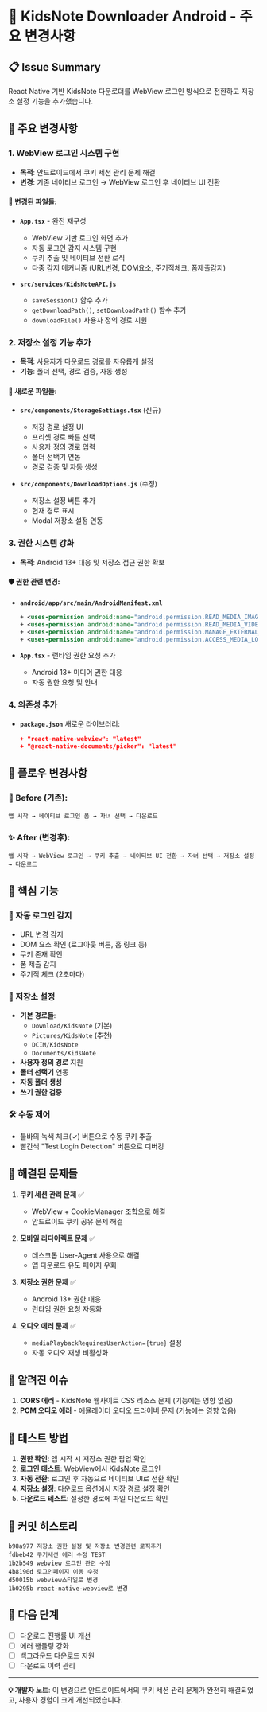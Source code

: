 # 🔄 KidsNote Downloader Android - 주요 변경사항

## 📋 Issue Summary
React Native 기반 KidsNote 다운로더를 WebView 로그인 방식으로 전환하고 저장소 설정 기능을 추가했습니다.

## 🚀 주요 변경사항

### 1. **WebView 로그인 시스템 구현** 
- **목적**: 안드로이드에서 쿠키 세션 관리 문제 해결
- **변경**: 기존 네이티브 로그인 → WebView 로그인 후 네이티브 UI 전환

#### 🔧 변경된 파일들:
- **`App.tsx`** - 완전 재구성
  - WebView 기반 로그인 화면 추가
  - 자동 로그인 감지 시스템 구현
  - 쿠키 추출 및 네이티브 전환 로직
  - 다중 감지 메커니즘 (URL변경, DOM요소, 주기적체크, 폼제출감지)

- **`src/services/KidsNoteAPI.js`**
  - `saveSession()` 함수 추가
  - `getDownloadPath()`, `setDownloadPath()` 함수 추가
  - `downloadFile()` 사용자 정의 경로 지원

### 2. **저장소 설정 기능 추가** 
- **목적**: 사용자가 다운로드 경로를 자유롭게 설정
- **기능**: 폴더 선택, 경로 검증, 자동 생성

#### 📁 새로운 파일들:
- **`src/components/StorageSettings.tsx`** (신규)
  - 저장 경로 설정 UI
  - 프리셋 경로 빠른 선택
  - 사용자 정의 경로 입력
  - 폴더 선택기 연동
  - 경로 검증 및 자동 생성

- **`src/components/DownloadOptions.js`** (수정)
  - 저장소 설정 버튼 추가
  - 현재 경로 표시
  - Modal 저장소 설정 연동

### 3. **권한 시스템 강화** 
- **목적**: Android 13+ 대응 및 저장소 접근 권한 확보

#### 🛡️ 권한 관련 변경:
- **`android/app/src/main/AndroidManifest.xml`**
  ```xml
  + <uses-permission android:name="android.permission.READ_MEDIA_IMAGES" />
  + <uses-permission android:name="android.permission.READ_MEDIA_VIDEO" />
  + <uses-permission android:name="android.permission.MANAGE_EXTERNAL_STORAGE" />
  + <uses-permission android:name="android.permission.ACCESS_MEDIA_LOCATION" />
  ```

- **`App.tsx`** - 런타임 권한 요청 추가
  - Android 13+ 미디어 권한 대응
  - 자동 권한 요청 및 안내

### 4. **의존성 추가** 
- **`package.json`** 새로운 라이브러리:
  ```json
  + "react-native-webview": "latest"
  + "@react-native-documents/picker": "latest"
  ```

## 🔄 플로우 변경사항

### 🔄 Before (기존):
```
앱 시작 → 네이티브 로그인 폼 → 자녀 선택 → 다운로드
```

### ✨ After (변경후):
```
앱 시작 → WebView 로그인 → 쿠키 추출 → 네이티브 UI 전환 → 자녀 선택 → 저장소 설정 → 다운로드
```

## 🎯 핵심 기능

### 🔐 자동 로그인 감지
- URL 변경 감지
- DOM 요소 확인 (로그아웃 버튼, 홈 링크 등)
- 쿠키 존재 확인
- 폼 제출 감지
- 주기적 체크 (2초마다)

### 📁 저장소 설정
- **기본 경로들**:
  - `Download/KidsNote` (기본)
  - `Pictures/KidsNote` (추천)
  - `DCIM/KidsNote`
  - `Documents/KidsNote`
- **사용자 정의 경로** 지원
- **폴더 선택기** 연동
- **자동 폴더 생성**
- **쓰기 권한 검증**

### 🛠️ 수동 제어
- 툴바의 녹색 체크(✓) 버튼으로 수동 쿠키 추출
- 빨간색 "Test Login Detection" 버튼으로 디버깅

## 🐛 해결된 문제들

1. **쿠키 세션 관리 문제** ✅
   - WebView + CookieManager 조합으로 해결
   - 안드로이드 쿠키 공유 문제 해결

2. **모바일 리다이렉트 문제** ✅
   - 데스크톱 User-Agent 사용으로 해결
   - 앱 다운로드 유도 페이지 우회

3. **저장소 권한 문제** ✅
   - Android 13+ 권한 대응
   - 런타임 권한 요청 자동화

4. **오디오 에러 문제** ✅
   - `mediaPlaybackRequiresUserAction={true}` 설정
   - 자동 오디오 재생 비활성화

## 🚨 알려진 이슈

1. **CORS 에러** - KidsNote 웹사이트 CSS 리소스 문제 (기능에는 영향 없음)
2. **PCM 오디오 에러** - 에뮬레이터 오디오 드라이버 문제 (기능에는 영향 없음)

## 🧪 테스트 방법

1. **권한 확인**: 앱 시작 시 저장소 권한 팝업 확인
2. **로그인 테스트**: WebView에서 KidsNote 로그인
3. **자동 전환**: 로그인 후 자동으로 네이티브 UI로 전환 확인
4. **저장소 설정**: 다운로드 옵션에서 저장 경로 설정 확인
5. **다운로드 테스트**: 설정한 경로에 파일 다운로드 확인

## 📝 커밋 히스토리

```
b98a977 저장소 권한 설정 및 저장소 변경관련 로직추가
fdbeb42 쿠키세션 에러 수정 TEST  
1b2b549 webview 로그인 관련 수정
4b8190d 로그인페이지 이동 수정
d50015b webview스타일로 변경
1b0295b react-native-webview로 변경
```

## 🎯 다음 단계

- [ ] 다운로드 진행률 UI 개선
- [ ] 에러 핸들링 강화
- [ ] 백그라운드 다운로드 지원
- [ ] 다운로드 이력 관리

---

**💡 개발자 노트**: 이 변경으로 안드로이드에서의 쿠키 세션 관리 문제가 완전히 해결되었고, 사용자 경험이 크게 개선되었습니다.